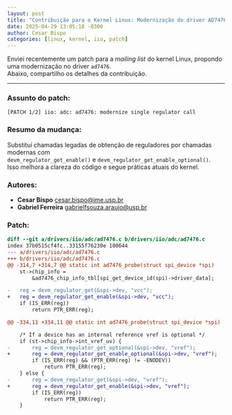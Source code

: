 ```yaml
---
layout: post
title: "Contribuição para o Kernel Linux: Modernização do driver AD7476"
date: 2025-04-29 13:05:18 -0300
author: Cesar Bispo
categories: [linux, kernel, iio, patch]
---
```


Enviei recentemente um patch para a *mailing list* do kernel Linux, propondo uma modernização no driver `ad7476`.  
Abaixo, compartilho os detalhes da contribuição.

---

### Assunto do patch:
```
[PATCH 1/2] iio: adc: ad7476: modernize single regulator call
```

### Resumo da mudança:
Substituí chamadas legadas de obtenção de reguladores por chamadas modernas com  
`devm_regulator_get_enable()` e `devm_regulator_get_enable_optional()`.  
Isso melhora a clareza do código e segue práticas atuais do kernel.

### Autores:

- **Cesar Bispo** <cesar.bispo@ime.usp.br>  
- **Gabriel Ferreira** <gabrielfsouza.araujo@usp.br>

### Patch:

```diff
diff --git a/drivers/iio/adc/ad7476.c b/drivers/iio/adc/ad7476.c
index 37b0515cf4fc..33155f76230e 100644
--- a/drivers/iio/adc/ad7476.c
+++ b/drivers/iio/adc/ad7476.c
@@ -314,7 +314,7 @@ static int ad7476_probe(struct spi_device *spi)
	st->chip_info =
		&ad7476_chip_info_tbl[spi_get_device_id(spi)->driver_data];

-	reg = devm_regulator_get(&spi->dev, "vcc");
+	reg = devm_regulator_get_enable(&spi->dev, "vcc");
	if (IS_ERR(reg))
		return PTR_ERR(reg);

@@ -334,11 +334,11 @@ static int ad7476_probe(struct spi_device *spi)

	/* If a device has an internal reference vref is optional */
	if (st->chip_info->int_vref_uv) {
-		reg = devm_regulator_get_optional(&spi->dev, "vref");
+		reg = devm_regulator_get_enable_optional(&spi->dev, "vref");
		if (IS_ERR(reg) && (PTR_ERR(reg) != -ENODEV))
			return PTR_ERR(reg);
	} else {
-		reg = devm_regulator_get(&spi->dev, "vref");
+		reg = devm_regulator_get_enable(&spi->dev, "vref");
		if (IS_ERR(reg))
			return PTR_ERR(reg);
	}
```
